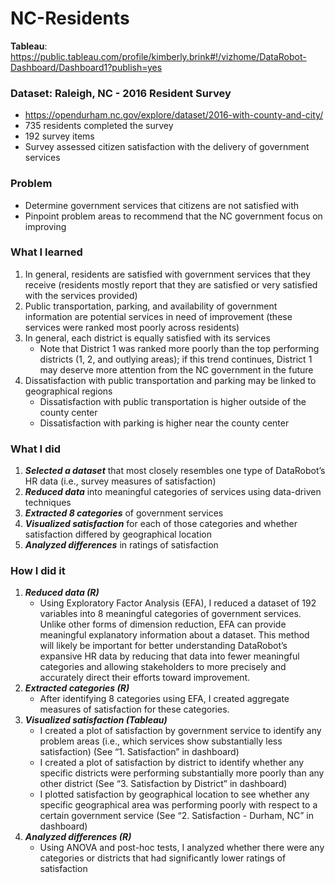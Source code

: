 # NC-Residents

**Tableau**: https://public.tableau.com/profile/kimberly.brink#!/vizhome/DataRobot-Dashboard/Dashboard1?publish=yes

### Dataset: Raleigh, NC - 2016 Resident Survey 
- https://opendurham.nc.gov/explore/dataset/2016-with-county-and-city/
- 735 residents completed the survey 
- 192 survey items 
- Survey assessed citizen satisfaction with the delivery of government services

### Problem
- Determine government services that citizens are not satisfied with 
- Pinpoint problem areas to recommend that the NC government focus on improving

### What I learned
1. In general, residents are satisfied with government services that they receive (residents mostly report that they are satisfied or very satisfied with the services provided) 
2. Public transportation, parking, and availability of government information are potential services in need of improvement (these services were ranked most poorly across residents)
3. In general, each district is equally satisfied with its services
   - Note that District 1 was ranked more poorly than the top performing districts (1, 2, and outlying areas); if this trend continues, District 1 may deserve more attention from the NC government in the future
4. Dissatisfaction with public transportation and parking may be linked to geographical regions
   - Dissatisfaction with public transportation is higher outside of the county center
   - Dissatisfaction with parking is higher near the county center

### What I did
1. ***Selected a dataset*** that most closely resembles one type of DataRobot’s HR data (i.e., survey measures of satisfaction)
2. ***Reduced data*** into meaningful categories of services using data-driven techniques
3. ***Extracted 8 categories*** of government services
4. ***Visualized satisfaction*** for each of those categories and whether satisfaction differed by geographical location 
5. ***Analyzed differences*** in ratings of satisfaction 

### How I did it
1. ***Reduced data (R)*** 
   - Using Exploratory Factor Analysis (EFA), I reduced a dataset of 192 variables into 8 meaningful categories of government services. Unlike other forms of dimension reduction, EFA can provide meaningful explanatory information about a dataset. This method will likely be important for better understanding DataRobot’s expansive HR data by reducing that data into fewer meaningful categories and allowing stakeholders to more precisely and accurately direct their efforts toward improvement. 
2. ***Extracted categories (R)***
   - After identifying 8 categories using EFA, I created aggregate measures of satisfaction for these categories.  
3. ***Visualized satisfaction (Tableau)*** 
   - I created a plot of satisfaction by government service to identify any problem areas (i.e., which services show substantially less satisfaction) (See “1. Satisfaction” in dashboard)
   - I created a plot of satisfaction by district to identify whether any specific districts were performing substantially more poorly than any other district (See “3. Satisfaction by District” in dashboard)
   - I plotted satisfaction by geographical location to see whether any specific geographical area was performing poorly with respect to a certain government service (See “2. Satisfaction - Durham, NC” in dashboard)
4. ***Analyzed differences (R)***
   - Using ANOVA and post-hoc tests, I analyzed whether there were any categories or districts that had significantly lower ratings of satisfaction
